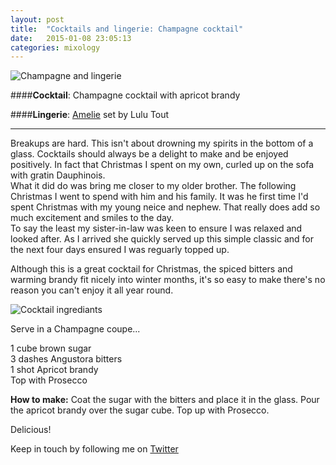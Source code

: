```yaml
---
layout: post
title:  "Cocktails and lingerie: Champagne cocktail"
date:   2015-01-08 23:05:13
categories: mixology
---
```


![Champagne and lingerie](https://raw.githubusercontent.com/raphaelleheaf/nevercinderella/gh-pages/_assets/champ_and_lulu.jpg)

####**Cocktail**: Champagne cocktail with apricot brandy  

####**Lingerie**: [Amelie](http://www.figleaves.com/uk/product/FIG-133518/Lulu-Tout-Amelie-Balcony-Bra-ADD/?size=&colour=Black) set by Lulu Tout

___

Breakups are hard. This isn't about drowning my spirits in the bottom of a glass. Cocktails should always be a delight to make and be enjoyed positively. In fact that Christmas I spent on my own, curled up on the sofa with gratin Dauphinois.  
What it did do was bring me closer to my older brother. The following Christmas I went to spend with him and his family. It was he first time I'd spent Christmas with my young neice and nephew. That really does add so much excitement and smiles to the day.  
To say the least my sister-in-law was keen to ensure I was relaxed and looked after. As I arrived she quickly served up this simple classic and for the next four days ensured I was reguarly topped up.

Although this is a great cocktail for Christmas, the spiced bitters and warming brandy fit nicely into winter months, it's so easy to make there's no reason you can't enjoy it all year round.

![Cocktail ingrediants](https://raw.githubusercontent.com/raphaelleheaf/nevercinderella/gh-pages/_assets/champagne_cocktail.jpg)

Serve in a Champagne coupe...

1 cube brown sugar  
3 dashes Angustora bitters  
1 shot Apricot brandy  
Top with Prosecco

**How to make:** Coat the sugar with the bitters and place it in the glass. Pour the apricot brandy over the sugar cube. Top up with Prosecco.

Delicious!


Keep in touch by following me on [Twitter](https://twitter.com/cinderellanever) 


